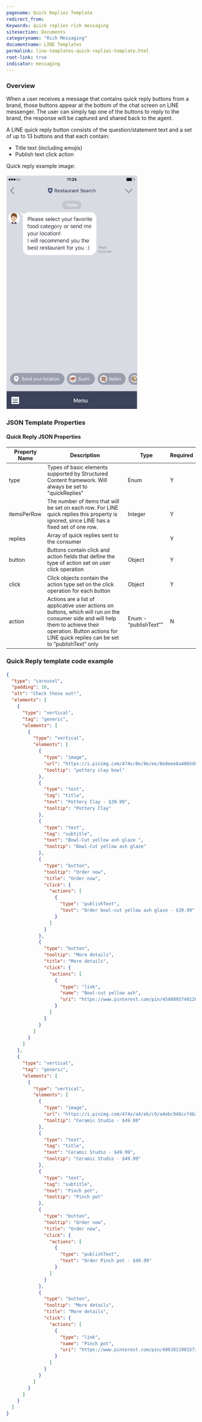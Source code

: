```yaml
---
pagename: Quick Replies Template
redirect_from: 
Keywords: quick replies rich messaging
sitesection: Documents
categoryname: "Rich Messaging"
documentname: LINE Templates
permalink: line-templates-quick-replies-template.html
root-link: true
indicator: messaging
---
```


### Overview

When a user receives a message that contains quick reply buttons from a brand, those buttons appear at the bottom of the chat screen on LINE messenger. The user can simply tap one of the buttons to reply to the brand, the response will be captured and shared back to the agent. 

A LINE quick reply button consists of the question/statement text and a set of up to 13 buttons and that each contain:

* Title text (including emojis)
* Publish text click action

Quick reply example image:

<img class="fancyimage" style="width:350px" src="img/line_sc_quickreplies.png">









### JSON Template Properties

#### Quick Reply JSON Properties

<table>
<thead>
 <tr>
 <th>Property Name</th>
 <th>Description</th>
 <th>Type</th>
 <th>Required</th>
 </tr>
 </thead>
 <tbody>
 <tr>
 <td>type</td>
 <td>Types of basic elements supported by Structured Content framework. Will always be set to "quickReplies"</td>
 <td>Enum</td>
 <td>Y</td>
 </tr>
 <tr>
 <td>itemsPerRow</td>
 <td>The number of items that will be set on each row. For LINE quick replies this property is ignored, since LINE has a fixed set of one row.</td>
 <td>Integer </td>
 <td>Y</td>
 </tr>
 <tr>
 <td>replies</td>
 <td>Array of quick replies sent to the consumer </td>
 <td></td>
 <td>Y</td>
 </tr>
 <tr>
 <td>button</td>
 <td>Buttons contain click and action fields that define the type of action set on user click operation </td>
 <td>Object </td>
 <td>Y</td>
 </tr>
 <tr>
 <td>click</td>
 <td>Click objects contain the action type set on the click operation for each button</td>
 <td>Object</td>
 <td>Y</td>
 </tr>
 <tr>
 <td>action</td>
 <td>Actions are a list of applicative user actions on buttons, which will run on the consumer side and will help them to achieve their operation. Button actions for LINE quick replies can be set to “publishText” only</td>
 <td>Enum - “publishText””</td>
 <td>N</td>
 </tr>
 </tbody>
</table>

### Quick Reply template code example

```json
{
  "type": "carousel",
  "padding": 10,
  "alt": "Check these out!",
  "elements": [
    {
      "type": "vertical",
      "tag": "generic",
      "elements": [
        {
          "type": "vertical",
          "elements": [
            {
              "type": "image",
              "url": "https://i.pinimg.com/474x/8e/8e/ee/8e8eee8a4865d8b297048e661a1d6821--pottery-clay-pottery-bowls.jpg",
              "tooltip": "pottery clay bowl"
            },
            {
              "type": "text",
              "tag": "title",
              "text": "Pottery Clay - $39.99",
              "tooltip": "Pottery Clay"
            },
            {
              "type": "text",
              "tag": "subtitle",
              "text": "Bowl-Cut yellow ash glaze ",
              "tooltip": "Bowl-Cut yellow ash glaze"
            },
            {
              "type": "button",
              "tooltip": "Order now",
              "title": "Order now",
              "click": {
                "actions": [
                  {
                    "type": "publishText",
                    "text": "Order bowl-cut yellow ash glaze - $39.99"
                  }
                ]
              }
            },
            {
              "type": "button",
              "tooltip": "More details",
              "title": "More details",
              "click": {
                "actions": [
                  {
                    "type": "link",
                    "name": "Bowl-cut yellow ash",
                    "uri": "https://www.pinterest.com/pin/454089574912899360"
                  }
                ]
              }
            }
          ]
        }
      ]
    },
    {
      "type": "vertical",
      "tag": "generic",
      "elements": [
        {
          "type": "vertical",
          "elements": [
            {
              "type": "image",
              "url": "https://i.pinimg.com/474x/a4/eb/c9/a4ebc948ccf4b2f63cc35088193af63d--ceramic-studio-pinch-pots.jpg",
              "tooltip": "Ceramic Studio - $49.99"
            },
            {
              "type": "text",
              "tag": "title",
              "text": "Ceramic Studio - $49.99",
              "tooltip": "Ceramic Studio - $49.99"
            },
            {
              "type": "text",
              "tag": "subtitle",
              "text": "Pinch pot",
              "tooltip": "Pinch pot"
            },
            {
              "type": "button",
              "tooltip": "Order now",
              "title": "Order now",
              "click": {
                "actions": [
                  {
                    "type": "publishText",
                    "text": "Order Pinch pot - $49.99"
                  }
                ]
              }
            },
            {
              "type": "button",
              "tooltip": "More details",
              "title": "More details",
              "click": {
                "actions": [
                  {
                    "type": "link",
                    "name": "Pinch pot",
                    "uri": "https://www.pinterest.com/pin/496381190157394080/"
                  }
                ]
              }
            }
          ]
        }
      ]
    }
  ]
}
```